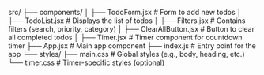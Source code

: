 src/
├── components/
│   ├── TodoForm.jsx           # Form to add new todos
│   ├── TodoList.jsx           # Displays the list of todos
│   ├── Filters.jsx            # Contains filters (search, priority, category)
│   ├── ClearAllButton.jsx     # Button to clear all completed todos
│   ├── Timer.jsx              # Timer component for countdown timer
├── App.jsx                    # Main app component
├── index.js                   # Entry point for the app
└── styles/
    ├── main.css               # Global styles (e.g., body, heading, etc.)
    └── timer.css              # Timer-specific styles (optional)
